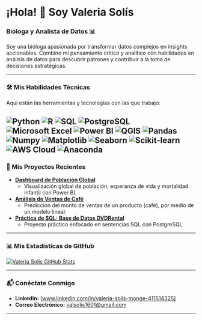 # ¡Hola! 👋 Soy Valeria Solís

### Bióloga y Analista de Datos 📊

Soy una bióloga apasionada por transformar datos complejos en insights accionables. Combino mi pensamiento crítico y analítico con habilidades en análisis de datos para descubrir patrones y contribuir a la toma de decisiones estratégicas.

---

### 🛠️ Mis Habilidades Técnicas

Aquí están las herramientas y tecnologías con las que trabajo:

![Python](https://img.shields.io/badge/Python-3776AB?style=for-the-badge&logo=python&logoColor=white)
![R](https://img.shields.io/badge/R-276DC3?style=for-the-badge&logo=r&logoColor=white)
![SQL](https://img.shields.io/badge/SQL-4479A1?style=for-the-badge&logo=postgresql&logoColor=white) ![PostgreSQL](https://img.shields.io/badge/PostgreSQL-316192?style=for-the-badge&logo=postgresql&logoColor=white)
![Microsoft Excel](https://img.shields.io/badge/Microsoft%20Excel-217346?style=for-the-badge&logo=microsoft-excel&logoColor=white)
![Power BI](https://img.shields.io/badge/Power%20BI-F2C811?style=for-the-badge&logo=power-bi&logoColor=white)
![QGIS](https://img.shields.io/badge/QGIS-589632?style=for-the-badge&logo=qgis&logoColor=white)
![Pandas](https://img.shields.io/badge/Pandas-150458?style=for-the-badge&logo=pandas&logoColor=white)
![Numpy](https://img.shields.io/badge/NumPy-013243?style=for-the-badge&logo=numpy&logoColor=white)
![Matplotlib](https://img.shields.io/badge/Matplotlib-11557c?style=for-the-badge&logo=matplotlib&logoColor=white)
![Seaborn](https://img.shields.io/badge/Seaborn-3B7D5C?style=for-the-badge&logo=seaborn&logoColor=white)
![Scikit-learn](https://img.shields.io/badge/scikit--learn-F7931E?style=for-the-badge&logo=scikit-learn&logoColor=white)
![AWS Cloud](https://img.shields.io/badge/AWS%20Cloud-FF9900?style=for-the-badge&logo=amazon-aws&logoColor=white)
![Anaconda](https://img.shields.io/badge/Anaconda-42B029?style=for-the-badge&logo=anaconda&logoColor=white)
---

### 🚀 Mis Proyectos Recientes

* **[Dashboard de Población Global](https://github.com/val-solis16/PowerBI-Dashboard-Poblacion)** 
    * Visualización global de población, esperanza de vida y mortalidad infantil con Power BI.
* **[Análisis de Ventas de Café](https://github.com/val-solis16/analisis-ventas-cafe)** 
    * Predicción del monto de ventas de un producto (café), por medio de un modelo lineal.
* **[Práctica de SQL: Base de Datos DVDRental](https://github.com/val-solis16/dvd-rental-sql)** 
    * Proyecto práctico enfocado en sentencias SQL con PostgreSQL.

---

### 📊 Mis Estadísticas de GitHub

[![Valeria Solis GitHub Stats](https://github-readme-stats.vercel.app/api?username=val-solis16&show_icons=true&theme=dark&hide_border=true)](https://github.com/val-solis16)

---

### 📬 Conéctate Conmigo

* **LinkedIn:** [www.linkedin.com/in/valeria-solis-monge-411514325]
* **Correo Electrónico:** valsolis1601@gmail.com

---
